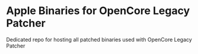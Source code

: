 # Apple Binaries for OpenCore Legacy Patcher

Dedicated repo for hosting all patched binaries used with OpenCore Legacy Patcher